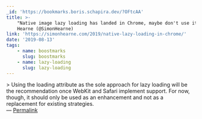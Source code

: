 ```yaml
---
_id: 'https://bookmarks.boris.schapira.dev/?OFtcAA'
title: >-
    "Native image lazy loading has landed in Chrome, maybe don't use it", Simon
    Hearne (@SimonHearne)
link: 'https://simonhearne.com/2019/native-lazy-loading-in-chrome/'
date: '2019-08-13'
tags:
    - name: boostmarks
      slug: boostmarks
    - name: lazy-loading
      slug: lazy-loading
---
```


&gt; Using the loading attribute as the sole approach for lazy loading will be
the recommendation once WebKit and Safari implement support. For now, though, it
should only be used as an enhancement and not as a replacement for existing
strategies. <br>&#8212;
<a href="https://bookmarks.boris.schapira.dev/?OFtcAA" title="Permalink">Permalink</a>
